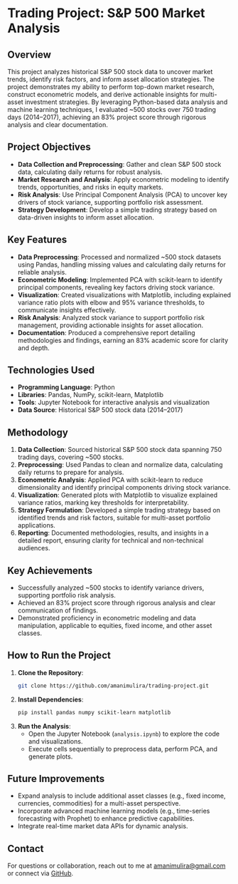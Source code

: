 # Trading Project: S&P 500 Market Analysis

## Overview

This project analyzes historical S&P 500 stock data to uncover market trends, identify risk factors, and inform asset allocation strategies. The project demonstrates my ability to perform top-down market research, construct econometric models, and derive actionable insights for multi-asset investment strategies. By leveraging Python-based data analysis and machine learning techniques, I evaluated ~500 stocks over 750 trading days (2014–2017), achieving an 83% project score through rigorous analysis and clear documentation.

## Project Objectives

- **Data Collection and Preprocessing**: Gather and clean S&P 500 stock data, calculating daily returns for robust analysis.
- **Market Research and Analysis**: Apply econometric modeling to identify trends, opportunities, and risks in equity markets.
- **Risk Analysis**: Use Principal Component Analysis (PCA) to uncover key drivers of stock variance, supporting portfolio risk assessment.
- **Strategy Development**: Develop a simple trading strategy based on data-driven insights to inform asset allocation.

## Key Features

- **Data Preprocessing**: Processed and normalized ~500 stock datasets using Pandas, handling missing values and calculating daily returns for reliable analysis.
- **Econometric Modeling**: Implemented PCA with scikit-learn to identify principal components, revealing key factors driving stock variance.
- **Visualization**: Created visualizations with Matplotlib, including explained variance ratio plots with elbow and 95% variance thresholds, to communicate insights effectively.
- **Risk Analysis**: Analyzed stock variance to support portfolio risk management, providing actionable insights for asset allocation.
- **Documentation**: Produced a comprehensive report detailing methodologies and findings, earning an 83% academic score for clarity and depth.

## Technologies Used

- **Programming Language**: Python
- **Libraries**: Pandas, NumPy, scikit-learn, Matplotlib
- **Tools**: Jupyter Notebook for interactive analysis and visualization
- **Data Source**: Historical S&P 500 stock data (2014–2017)

## Methodology

1. **Data Collection**: Sourced historical S&P 500 stock data spanning 750 trading days, covering ~500 stocks.
2. **Preprocessing**: Used Pandas to clean and normalize data, calculating daily returns to prepare for analysis.
3. **Econometric Analysis**: Applied PCA with scikit-learn to reduce dimensionality and identify principal components driving stock variance.
4. **Visualization**: Generated plots with Matplotlib to visualize explained variance ratios, marking key thresholds for interpretability.
5. **Strategy Formulation**: Developed a simple trading strategy based on identified trends and risk factors, suitable for multi-asset portfolio applications.
6. **Reporting**: Documented methodologies, results, and insights in a detailed report, ensuring clarity for technical and non-technical audiences.

## Key Achievements

- Successfully analyzed ~500 stocks to identify variance drivers, supporting portfolio risk analysis.
- Achieved an 83% project score through rigorous analysis and clear communication of findings.
- Demonstrated proficiency in econometric modeling and data manipulation, applicable to equities, fixed income, and other asset classes.

## How to Run the Project

1. **Clone the Repository**:
   ```bash
   git clone https://github.com/amanimulira/trading-project.git
   ```
2. **Install Dependencies**:
   ```bash
   pip install pandas numpy scikit-learn matplotlib
   ```
3. **Run the Analysis**:
   - Open the Jupyter Notebook (`analysis.ipynb`) to explore the code and visualizations.
   - Execute cells sequentially to preprocess data, perform PCA, and generate plots.

## Future Improvements

- Expand analysis to include additional asset classes (e.g., fixed income, currencies, commodities) for a multi-asset perspective.
- Incorporate advanced machine learning models (e.g., time-series forecasting with Prophet) to enhance predictive capabilities.
- Integrate real-time market data APIs for dynamic analysis.

## Contact

For questions or collaboration, reach out to me at [amanimulira@gmail.com](mailto:amanimulira@gmail.com) or connect via [GitHub](https://github.com/amanimulira).

